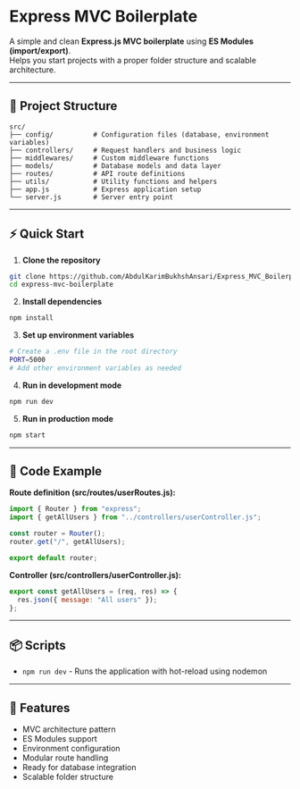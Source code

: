 # Express MVC Boilerplate

A simple and clean **Express.js MVC boilerplate** using **ES Modules (import/export)**.  
Helps you start projects with a proper folder structure and scalable architecture.

---

## 📂 Project Structure

```
src/
├── config/          # Configuration files (database, environment variables)
├── controllers/     # Request handlers and business logic
├── middlewares/     # Custom middleware functions
├── models/          # Database models and data layer
├── routes/          # API route definitions
├── utils/           # Utility functions and helpers
├── app.js           # Express application setup
└── server.js        # Server entry point
```

---

## ⚡ Quick Start

1. **Clone the repository**
```bash
git clone https://github.com/AbdulKarimBukhshAnsari/Express_MVC_Boilerplate.git
cd express-mvc-boilerplate
```

2. **Install dependencies**
```bash
npm install
```

3. **Set up environment variables**
```bash
# Create a .env file in the root directory
PORT=5000
# Add other environment variables as needed
```

4. **Run in development mode**
```bash
npm run dev
```

5. **Run in production mode**
```bash
npm start
```

---

## 🧩 Code Example

**Route definition (src/routes/userRoutes.js):**
```javascript
import { Router } from "express";
import { getAllUsers } from "../controllers/userController.js";

const router = Router();
router.get("/", getAllUsers);

export default router;
```

**Controller (src/controllers/userController.js):**
```javascript
export const getAllUsers = (req, res) => {
  res.json({ message: "All users" });
};
```

---

## 📦 Scripts

- `npm run dev` - Runs the application with hot-reload using nodemon

---

## 🔧 Features

- MVC architecture pattern
- ES Modules support
- Environment configuration
- Modular route handling
- Ready for database integration
- Scalable folder structure

